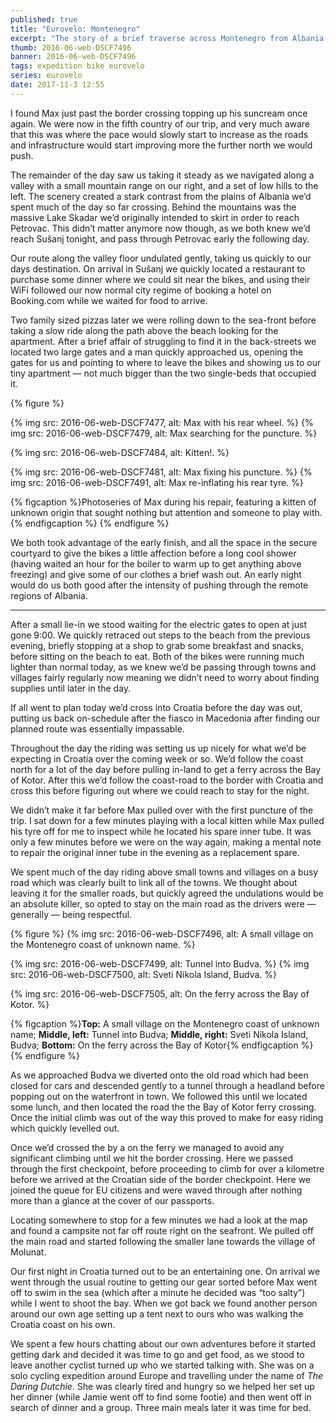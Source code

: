 ```yaml
---
published: true
title: "Eurovelo: Montenegro"
excerpt: "The story of a brief traverse across Montenegro from Albania to Croatia. "
thumb: 2016-06-web-DSCF7496
banner: 2016-06-web-DSCF7496
tags: expedition bike eurovelo
series: eurovelo
date: 2017-11-3 12:55
---
```


I found Max just past the border crossing topping up his suncream once again. We were now in the fifth country of our trip, and very much aware that this was where the pace would slowly start to increase as the roads and infrastructure would start improving more the further north we would push. 

The remainder of the day saw us taking it steady as we navigated along a valley with a small mountain range on our right, and a set of low hills to the left. The scenery created a stark contrast from the plains of Albania we’d spent much of the day so far crossing. Behind the mountains was the massive Lake Skadar we’d originally intended to skirt in order to reach Petrovac. This didn’t matter anymore now though, as we both knew we’d reach Sušanj tonight, and pass through Petrovac early the following day. 

Our route along the valley floor undulated gently, taking us quickly to our days destination. On arrival in Sušanj we quickly located a restaurant to purchase some dinner where we could sit near the bikes, and using their WiFi followed our now normal city regime of booking a hotel on Booking.com while we waited for food to arrive. 

Two family sized pizzas later we were rolling down to the sea-front before taking a slow ride along the path above the beach looking for the apartment. After a brief affair of struggling to find it in the back-streets we located two large gates and a man quickly approached us, opening the gates for us and pointing to where to leave the bikes and showing us to our tiny apartment — not much bigger than the two single-beds that occupied it. 

{% figure %}
  <div class="row pair">
    {% img src: 2016-06-web-DSCF7477, alt: Max with his rear wheel. %}
    {% img src: 2016-06-web-DSCF7479, alt: Max searching for the puncture. %}
  </div>

  {% img src: 2016-06-web-DSCF7484, alt: Kitten!. %}

  <div class="row pair">
    {% img src: 2016-06-web-DSCF7481, alt: Max fixing his puncture. %}
    {% img src: 2016-06-web-DSCF7491, alt: Max re-inflating his rear tyre. %}
  </div>

  {% figcaption %}Photoseries of Max during his repair, featuring a kitten of unknown origin that sought nothing but attention and someone to play with.{% endfigcaption %}
{% endfigure %}

We both took advantage of the early finish, and all the space in the secure courtyard to give the bikes a little affection before a long cool shower (having waited an hour for the boiler to warm up to get anything above freezing) and give some of our clothes a brief wash out. An early night would do us both good after the intensity of pushing through the remote regions of Albania. 

---

After a small lie-in we stood waiting for the electric gates to open at just gone 9:00. We quickly retraced out steps to the beach from the previous evening, briefly stopping at a shop to grab some breakfast and snacks, before sitting on the beach to eat. Both of the bikes were running much lighter than normal today, as we knew we’d be passing through towns and villages fairly regularly now meaning we didn’t need to worry about finding supplies until later in the day. 

If all went to plan today we’d cross into Croatia before the day was out, putting us back on-schedule after the fiasco in Macedonia after finding our planned route was essentially impassable. 

Throughout the day the riding was setting us up nicely for what we’d be expecting in Croatia over the coming week or so. We’d follow the coast north for a lot of the day before pulling in-land to get a ferry across the Bay of Kotor. After this we’d follow the coast-road to the border with Croatia and cross this before figuring out where we could reach to stay for the night. 

We didn’t make it far before Max pulled over with the first puncture of the trip. I sat down for a few minutes playing with a local kitten while Max pulled his tyre off for me to inspect while he located his spare inner tube. It was only a few minutes before we were on the way again, making a mental note to repair the original inner tube in the evening as a replacement spare. 

We spent much of the day riding above small towns and villages on a busy road which was clearly built to link all of the towns. We thought about leaving it for the smaller roads, but quickly agreed the undulations would be an absolute killer, so opted to stay on the main road as the drivers were — generally — being respectful. 

{% figure %}
  {% img src: 2016-06-web-DSCF7496, alt: A small village on the Montenegro coast of unknown name. %}

  <div class="row pair">
    {% img src: 2016-06-web-DSCF7499, alt: Tunnel into Budva. %}
    {% img src: 2016-06-web-DSCF7500, alt: Sveti Nikola Island, Budva. %}
  </div>

  {% img src: 2016-06-web-DSCF7505, alt: On the ferry across the Bay of Kotor. %}

  {% figcaption %}**Top:** A small village on the Montenegro coast of unknown name; **Middle, left:** Tunnel into Budva; **Middle, right:** Sveti Nikola Island, Budva; **Bottom:** On the ferry across the Bay of Kotor{% endfigcaption %}
{% endfigure %}

As we approached Budva we diverted onto the old road which had been closed for cars and descended gently to a tunnel through a headland before popping out on the waterfront in town. We followed this until we located some lunch, and then located the road the the Bay of Kotor ferry crossing. Once the initial climb was out of the way this proved to make for easy riding which quickly levelled out. 

Once we’d crossed the by a on the ferry we managed to avoid any significant climbing until we hit the border crossing. Here we passed through the first checkpoint, before proceeding to climb for over a kilometre before we arrived at the Croatian side of the border checkpoint. Here we joined the queue for EU citizens and were waved through after nothing more than a glance at the cover of our passports. 

Locating somewhere to stop for a few minutes we had a look at the map and found a campsite not far off route right on the seafront. We pulled off the main road and started following the smaller lane towards the village of Molunat. 

Our first night in Croatia turned out to be an entertaining one. On arrival we went through the usual routine to getting our gear sorted before Max went off to swim in the sea (which after a minute he decided was “too salty”) while I went to shoot the bay. When we got back we found another person around our own age setting up a tent next to ours who was walking the Croatia coast on his own. 

We spent a few hours chatting about our own adventures before it started getting dark and decided it was time to go and get food, as we stood to leave another cyclist turned up who we started talking with. She was on a solo cycling expedition around Europe and travelling under the name of _The Daring Dutchie_. She was clearly tired and hungry so we helped her set up her dinner (while Jamie went off to find some footie) and then went off in search of dinner and a group. Three main meals later it was time for bed. 